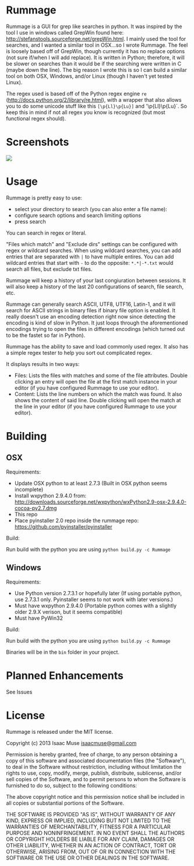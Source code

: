 Rummage
=======

Rummage is a GUI for grep like searches in python.  It was inspired by the tool I use in windows called GrepWin found here: http://stefanstools.sourceforge.net/grepWin.html.  I mainly used the tool for searches, and I wanted a similar tool in OSX...so I wrote Rummage.  The feel is loosely based off of GrepWin, though currently it has no replace options (not sure if/when I will add replace).  It is written in Python; therefore, it will be slower on searches than it would be if the searching were written in C (maybe down the line).  The big reason I wrote this is so I can build a similar tool on both OSX, Windows, and/or Linux (though I haven't yet tested Linux).

The regex used is based off of the Python regex engine `re` (http://docs.python.org/2/library/re.html), with a wrapper that also allows you to do some unicode stuff like this `[\p{Ll}\p{Lu}]` and '\p{Ll}\p{Lu}`.  So keep this in mind if not all regex you know is recognized (but most functional regex should).

Screenshots
=======

<img src="http://dl.dropboxusercontent.com/u/342698/Rummage/rummage_osx.png" border="0">

Usage
=======

Rummage is pretty easy to use:

- select your directory to search (you can also enter a file name):
- configure search options and search limiting options
- press search

You can search in regex or literal.

"Files which match" and "Exclude dirs" settings can be configured with regex or wildcard searches. When using wildcard searches, you can add entries that are separated with `|` to have multiple entires. You can add wildcard entries that start with `-` to do the opposite: `*.*|-*.txt` would search all files, but exclude txt files.

Rummage will keep a history of your last congiuration between sessions.  It will also keep a history of the last 20 configurations of search, file search, etc.

Rummage can generally search ASCII, UTF8, UTF16, Latin-1, and it will search for ASCII strings in binary files if binary file option is enabled.  It really doesn't use an encoding detection right now since detecting the encoding is kind of slow in Python.  It just loops through the aforementioned encodings trying to open the files in different encodings (which turned out to be the fastet so far in Python).

Rummage has the ability to save and load commonly used regex.  It also has a simple regex tester to help you sort out complicated regex.

It displays results in two ways:

- Files: Lists the files with matches and some of the file attributes.  Double clicking an entry will open the file at the first match instance in your editor (if you have configured Rummage to use your editor).
- Content: Lists the line numbers on which the match was found.  It also shows the content of said line.  Double clicking will open the match at the line in your editor (if you have configured Rummage to use your editor).


Building
=======

## OSX
Requirements:

- Update OSX python to at least 2.7.3 (Built in OSX python seems incomplete)
- Install wxpython 2.9.4.0 from: http://downloads.sourceforge.net/wxpython/wxPython2.9-osx-2.9.4.0-cocoa-py2.7.dmg
- This repo
- Place pyinstaller 2.0 repo inside the rummage repo: https://github.com/pyinstaller/pyinstaller

Build:

Run build with the python you are using `python build.py -c Rummage`

## Windows
Requirements:

- Use Python version 2.7.3.1 or hopefully later (If using portable python, use 2.7.3.1 only.  Pyinstaller seems to not work with later versions.)
- Must have wxpython 2.9.4.0 (Portable python comes with a slightly older 2.9.X verison, but it seems compatible)
- Must have PyWin32

Build:

Run build with the python you are using `python build.py -c Rummage`

Binaries will be in the `bin` folder in your project.

Planned Enhancements
=======

See Issues

License
=======

Rummage is released under the MIT license.

Copyright (c) 2013 Isaac Muse <isaacmuse@gmail.com>

Permission is hereby granted, free of charge, to any person obtaining a copy of this software and associated documentation files (the "Software"), to deal in the Software without restriction, including without limitation the rights to use, copy, modify, merge, publish, distribute, sublicense, and/or sell copies of the Software, and to permit persons to whom the Software is furnished to do so, subject to the following conditions:

The above copyright notice and this permission notice shall be included in all copies or substantial portions of the Software.

THE SOFTWARE IS PROVIDED "AS IS", WITHOUT WARRANTY OF ANY KIND, EXPRESS OR IMPLIED, INCLUDING BUT NOT LIMITED TO THE WARRANTIES OF MERCHANTABILITY, FITNESS FOR A PARTICULAR PURPOSE AND NONINFRINGEMENT. IN NO EVENT SHALL THE AUTHORS OR COPYRIGHT HOLDERS BE LIABLE FOR ANY CLAIM, DAMAGES OR OTHER LIABILITY, WHETHER IN AN ACTION OF CONTRACT, TORT OR OTHERWISE, ARISING FROM, OUT OF OR IN CONNECTION WITH THE SOFTWARE OR THE USE OR OTHER DEALINGS IN THE SOFTWARE.
